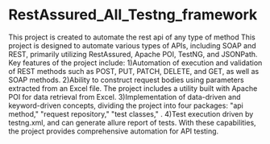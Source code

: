 # RestAssured_All_Testng_framework
This project is created to automate the rest api of any type of method 
This project is designed to automate various types of APIs, including SOAP and REST, primarily utilizing RestAssured, Apache POI, TestNG, and JSONPath.
Key features of the project include:
1)Automation of execution and validation of REST methods such as POST, PUT, PATCH, DELETE, and GET, as well as SOAP methods.
2)Ability to construct request bodies using parameters extracted from an Excel file. The project includes a utility built with Apache POI for  data retrieval from Excel.
3)Implementation of data-driven and keyword-driven concepts, dividing the project into four packages: "api method," "request repository," "test classes," .
4)Test execution driven by testng.xml, and can generate allure report of tests.
With these capabilities, the project provides comprehensive automation for API testing.
